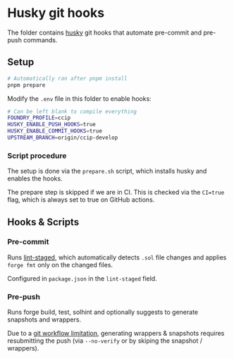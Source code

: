 # Husky git hooks
The folder contains [husky](https://github.com/typicode/husky) git hooks that automate pre-commit and pre-push commands.

## Setup

```sh
# Automatically ran after pnpm install
pnpm prepare
```

Modify the `.env` file in this folder to enable hooks:

```sh
# Can be left blank to compile everything
FOUNDRY_PROFILE=ccip
HUSKY_ENABLE_PUSH_HOOKS=true
HUSKY_ENABLE_COMMIT_HOOKS=true
UPSTREAM_BRANCH=origin/ccip-develop
```

### Script procedure

The setup is done via the `prepare.sh` script, which installs husky and enables the hooks.

The prepare step is skipped if we are in CI. This is checked via the `CI=true` flag, which is always set to true on GitHub actions.

## Hooks & Scripts

### Pre-commit
Runs [lint-staged](https://github.com/lint-staged/lint-staged), which automatically detects `.sol` file changes and applies `forge fmt` only on the changed files.

Configured in `package.json` in the `lint-staged` field.

### Pre-push
Runs forge build, test, solhint and optionally suggests to generate snapshots and wrappers.

Due to a [git workflow limitation](https://stackoverflow.com/questions/21334493/git-commit-in-pre-push-hook), generating wrappers & snapshots requires resubmitting the push (via `--no-verify` or by skiping the snapshot / wrappers).
